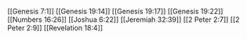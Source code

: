 [[Genesis 7:1]]
[[Genesis 19:14]]
[[Genesis 19:17]]
[[Genesis 19:22]]
[[Numbers 16:26]]
[[Joshua 6:22]]
[[Jeremiah 32:39]]
[[2 Peter 2:7]]
[[2 Peter 2:9]]
[[Revelation 18:4]]

